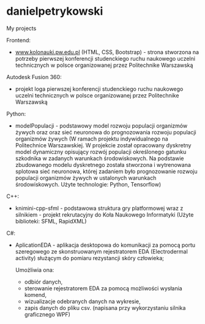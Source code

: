 # danielpetrykowski
My projects

Frontend:
- www.kolonauki.pw.edu.pl   (HTML, CSS, Bootstrap) - strona stworzona na potrzeby pierwszej konferencji studenckiego ruchu naukowego uczelni technicznych w polsce organizowanej przez Politechnike Warszawską

Autodesk Fusion 360:
- projekt loga pierwszej konferencji studenckiego ruchu naukowego uczelni technicznych w polsce organizowanej przez Politechnike Warszawską

Python:
- modelPopulacji - podstawowy model rozwoju populacji organizmów żywych oraz oraz sieć neuronowa do prognozowania rozwoju populacji organizmów żywych (W ramach projektu indywidualnego na Politechnice Warszawskiej. W projekcie został opracowany dyskretny model dynamiczny opisujący rozwój populacji określonego gatunku szkodnika w zadanych warunkach środowiskowych.
Na podstawie zbudowanego modelu dyskretnego została stworzona i wytrenowana splotowa sieć neuronowa, której zadaniem było prognozowanie rozwoju populacji organizmów żywych w ustalonych warunkach środowiskowych. Użyte technologie: Python, Tensorflow)

C++:
- knimini-cpp-sfml - podstawowa struktura gry platformowej wraz z silnikiem - projekt rekrutacyjny do Koła Naukowego Informatyki (Użyte biblioteki: SFML, RapidXML)

C#:
- AplicationEDA - aplikacja desktopowa do komunikacji za pomocą portu szeregowego ze skonstruowanym rejestratorem EDA (Electrodermal activity) służącym do pomiaru rezystancji skóry człowieka; 

    Umożliwia ona:
    - odbiór danych, 
    - sterowanie rejestratorem EDA za pomocą możliwości wysłania komend,
    - wizualizacje odebranych danych na wykresie,
    - zapis danych do pliku csv.
(napisana przy wykorzystaniu silnika graficznego WPF)
